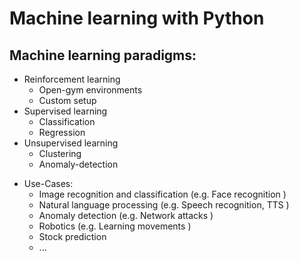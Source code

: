 # Machine learning with Python 
## Machine learning paradigms:
* Reinforcement learning
    * Open-gym environments
    * Custom setup
* Supervised learning
    * Classification
    * Regression
* Unsupervised learning 
    * Clustering
    * Anomaly-detection
    
- Use-Cases:
    - Image recognition and classification (e.g. Face recognition )
    - Natural language processing (e.g. Speech recognition, TTS )
    - Anomaly detection (e.g. Network attacks )
    - Robotics (e.g. Learning movements )
    - Stock prediction
    - ...
    